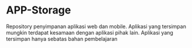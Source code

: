 # APP-Storage
Repository penyimpanan aplikasi web dan mobile. Aplikasi yang tersimpan mungkin terdapat kesamaan dengan aplikasi pihak lain. Aplikasi yang tersimpan hanya sebatas bahan pembelajaran

